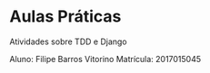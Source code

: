 # Aulas Práticas

Atividades sobre TDD e Django

Aluno: Filipe Barros Vitorino
Matrícula: 2017015045
